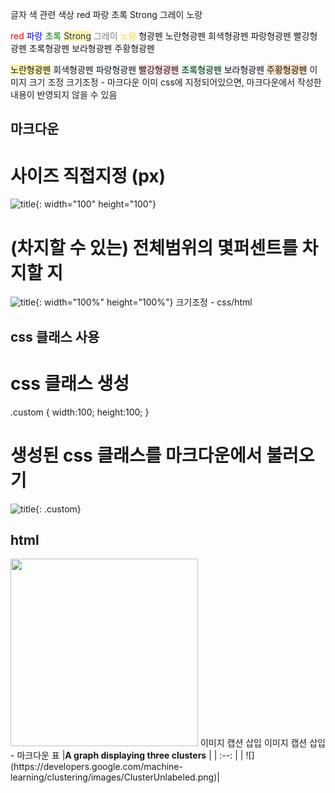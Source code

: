 글자 색 관련
색상
red
파랑
초록
Strong
그레이
노랑

<span style="color: red">red</span>
<span style="color: #0000FF">파랑</span>
<span style="color: #008000">초록</span>
<span style="color: #2D3748; background-color:#fff5b1;"> Strong</span>
<span style="color: #808080">그레이</span>
<span style="color: #ffd33d">노랑</span>
형광펜
노란형광펜
회색형광펜
파랑형광펜
빨강형광펜
초록형광펜
보라형광펜
주황형광펜

<span style='background-color: #fff5b1'>노란형광펜</span>
<span style='background-color: #f6f8fa'>회색형광펜</span>
<span style='background-color: #f1f8ff'>파랑형광펜</span>
<span style='background-color: #ffdce0'>빨강형광펜</span>
<span style='background-color: #dcffe4'>초록형광펜</span>
<span style='background-color: #f5f0ff'>보라형광펜</span>
<span style='background-color: #F7DDBE'>주황형광펜</span>
이미지 크기 조정
크기조정 - 마크다운
이미 css에 지정되어있으면, 마크다운에서 작성한 내용이 반영되지 않을 수 있음

## 마크다운
# 사이즈 직접지정 (px)
![title](/imges/img.png){: width="100" height="100"}
# (차지할 수 있는) 전체범위의 몇퍼센트를 차지할 지 
![title](/imges/img.png){: width="100%" height="100%"}
크기조정 - css/html
## css 클래스 사용
# css 클래스 생성
.custom {
width:100;
height:100;
}
# 생성된 css 클래스를 마크다운에서 불러오기
![title](/imges/img.png){: .custom}

## html
<img src="/imges/img.png" width="300" height="300">
이미지 캡션 삽입
이미지 캡션 삽입 - 마크다운 표
|<b>A graph displaying three clusters</b> |
| :--: |
| ![](https://developers.google.com/machine-learning/clustering/images/ClusterUnlabeled.png)|